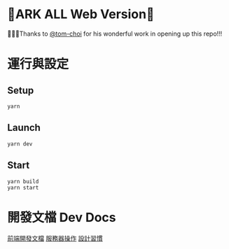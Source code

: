 # 🎊ARK ALL Web Version🎊

🎊🎊🎊Thanks to [@tom-choi](https://github.com/tom-choi) for his wonderful work in opening up this repo!!!

# 運行與設定

## Setup

```
yarn
```

## Launch

```
yarn dev
```

## Start

```
yarn build
yarn start
```

# 開發文檔 Dev Docs

[前端開發文檔](./documents/devdocs/ui.md)
[服務器操作](/documents/devdocs/server_actions.md)
[設計習慣](/documents/devdocs/design_paradigm.md)
